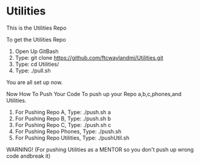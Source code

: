 # Utilities
This is the Utilities Repo

To get the Utilities Repo 
1. Open Up GitBash
2. Type: git clone https://github.com/ftcwaylandmi/Utilities.git
3. Type: cd Utilities/
4. Type: ./pull.sh

You are all set up now.

Now How To Push Your Code
To push up your Repo a,b,c,phones,and Utilities.
1. For Pushing Repo A, Type: ./push.sh a 
2. For Pushing Repo B, Type: ./push.sh b 
3. For Pushing Repo C, Type: ./push.sh c 
4. For Pushing Repo Phones, Type: ./push.sh 
5. For Pushing Repo Utilities, Type: ./pushUtil.sh  

WARNING! (For pushing Utilities as a MENTOR so you don't push up wrong code andbreak it)


